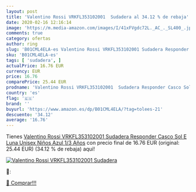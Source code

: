```yaml
---
layout: post
title: 'Valentino Rossi VRKFL353102001  Sudadera al 34.12 % de rebaja'
date: 2020-02-16 12:16:14
image: 'https://m.media-amazon.com/images/I/41xFVgdc72L._AC_._SL400_.jpg'
comments: true
category: ofertas
author: ring
slug: 'B01CML4ELA-es Valentino Rossi VRKFL353102001 Sudadera Responder Casco...'
sku: 'B01CML4ELA-es'
tags: [ 'sudadera', ]
actualPrice: 16.76 EUR
currency: EUR
price: 16.76
comparePrice: 25.44 EUR
prodname: 'Valentino Rossi VRKFL353102001  Sudadera Responder Casco Sol E Luna Unisex Niños  Azul  1/3 Años'
country: 'es'
flag: '🇪🇸'
brand: ''
buyurl: 'https://www.amazon.es/dp/B01CML4ELA/?tag=tolees-21'
descuento: '34.12'
average: '16.76'
---
```


Tienes [Valentino Rossi VRKFL353102001  Sudadera Responder Casco Sol E Luna Unisex Niños  Azul  1/3 Años](https://www.amazon.es/dp/B01CML4ELA/?tag=tolees-21) con precio final de  16.76 EUR (original: 25.44 EUR) (34.12 %  de rebaja) aqui!

[![Valentino Rossi VRKFL353102001  Sudadera](https://m.media-amazon.com/images/I/41xFVgdc72L._AC_._SL400_.jpg)](https://www.amazon.es/dp/B01CML4ELA/?tag=tolees-21)

🔎:


[🛒 Comprar!!!](https://www.amazon.es/dp/B01CML4ELA/?tag=tolees-21)
